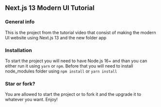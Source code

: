 ## Next.js 13 Modern UI Tutorial

### General info
This is the project from the tutorial video that consist of making the modern UI website using Next.js 13 and the new folder app

### Installation
To start the project you will need to have Node.js 16+ and than you can either run it using `yarn` or `npm`. Before that you will need to install node_modules folder using `npm install` or `yarn install`

### Star or fork?
You are allowed to start the project or to fork it and the upgrade it to whatever you want. Enjoy!
